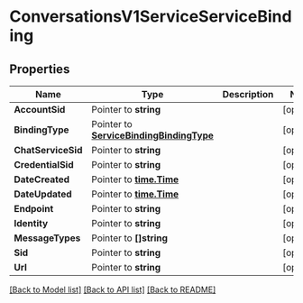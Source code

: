 # ConversationsV1ServiceServiceBinding

## Properties

Name | Type | Description | Notes
------------ | ------------- | ------------- | -------------
**AccountSid** | Pointer to **string** |  | [optional] 
**BindingType** | Pointer to [**ServiceBindingBindingType**](service_binding_binding_type.md) |  | [optional] 
**ChatServiceSid** | Pointer to **string** |  | [optional] 
**CredentialSid** | Pointer to **string** |  | [optional] 
**DateCreated** | Pointer to [**time.Time**](time.Time.md) |  | [optional] 
**DateUpdated** | Pointer to [**time.Time**](time.Time.md) |  | [optional] 
**Endpoint** | Pointer to **string** |  | [optional] 
**Identity** | Pointer to **string** |  | [optional] 
**MessageTypes** | Pointer to **[]string** |  | [optional] 
**Sid** | Pointer to **string** |  | [optional] 
**Url** | Pointer to **string** |  | [optional] 

[[Back to Model list]](../README.md#documentation-for-models) [[Back to API list]](../README.md#documentation-for-api-endpoints) [[Back to README]](../README.md)


